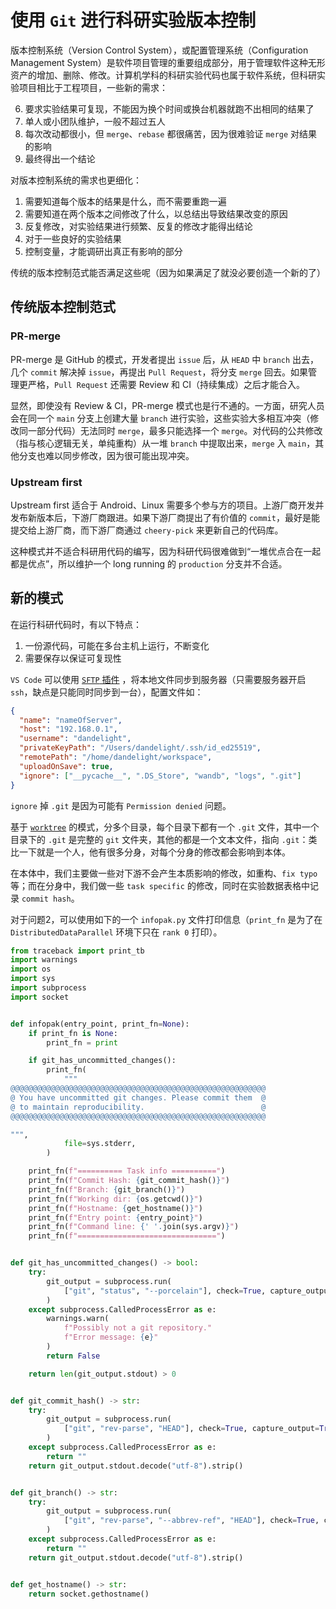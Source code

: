 # 使用 `Git` 进行科研实验版本控制

版本控制系统（Version Control System），或配置管理系统（Configuration Management System）是软件项目管理的重要组成部分，用于管理软件这种无形资产的增加、删除、修改。计算机学科的科研实验代码也属于软件系统，但科研实验项目相比于工程项目，一些新的需求：

6. 要求实验结果可复现，不能因为换个时间或换台机器就跑不出相同的结果了
7. 单人或小团队维护，一般不超过五人
8. 每次改动都很小，但 `merge`、`rebase` 都很痛苦，因为很难验证 `merge` 对结果的影响
9. 最终得出一个结论

对版本控制系统的需求也更细化：

1. 需要知道每个版本的结果是什么，而不需要重跑一遍
2. 需要知道在两个版本之间修改了什么，以总结出导致结果改变的原因
3. 反复修改，对实验结果进行频繁、反复的修改才能得出结论
4. 对于一些良好的实验结果
5. 控制变量，才能调研出真正有影响的部分

传统的版本控制范式能否满足这些呢（因为如果满足了就没必要创造一个新的了）

## 传统版本控制范式

### PR-merge

PR-merge 是 GitHub 的模式，开发者提出 `issue` 后，从 `HEAD` 中 `branch` 出去，几个 `commit` 解决掉 `issue`，再提出 `Pull Request`，将分支 `merge` 回去。如果管理更严格，`Pull Request` 还需要 Review 和 CI（持续集成）之后才能合入。

显然，即使没有 Review & CI，PR-merge 模式也是行不通的。一方面，研究人员会在同一个 `main` 分支上创建大量 `branch` 进行实验，这些实验大多相互冲突（修改同一部分代码）无法同时 `merge`，最多只能选择一个 `merge`。对代码的公共修改（指与核心逻辑无关，单纯重构）从一堆 `branch` 中提取出来，`merge` 入 `main`，其他分支也难以同步修改，因为很可能出现冲突。

### Upstream first

Upstream first 适合于 Android、Linux 需要多个参与方的项目。上游厂商开发并发布新版本后，下游厂商跟进。如果下游厂商提出了有价值的 `commit`，最好是能提交给上游厂商，而下游厂商通过 `cheery-pick` 来更新自己的代码库。

这种模式并不适合科研用代码的编写，因为科研代码很难做到“一堆优点合在一起都是优点”，所以维护一个 long running 的 `production` 分支并不合适。

## 新的模式

在运行科研代码时，有以下特点：

1. 一份源代码，可能在多台主机上运行，不断变化
2. 需要保存以保证可复现性

`VS Code` 可以使用 [`SFTP` 插件](https://marketplace.visualstudio.com/items?itemName=Natizyskunk.sftp) ，将本地文件同步到服务器（只需要服务器开启 `ssh`，缺点是只能同时同步到一台），配置文件如：

```json
{
  "name": "nameOfServer",
  "host": "192.168.0.1",
  "username": "dandelight",
  "privateKeyPath": "/Users/dandelight/.ssh/id_ed25519",
  "remotePath": "/home/dandelight/workspace",
  "uploadOnSave": true,
  "ignore": ["__pycache__", ".DS_Store", "wandb", "logs", ".git"]
}
```

`ignore` 掉 `.git` 是因为可能有 `Permission denied` 问题。

基于 [`worktree`](https://git-scm.com/docs/git-worktree/zh_HANS-CN) 的模式，分多个目录，每个目录下都有一个 `.git` 文件，其中一个目录下的 `.git` 是完整的 `git` 文件夹，其他的都是一个文本文件，指向 `.git`：类比一下就是一个人，他有很多分身，对每个分身的修改都会影响到本体。

在本体中，我们主要做一些对下游不会产生本质影响的修改，如重构、`fix typo` 等；而在分身中，我们做一些 `task specific` 的修改，同时在实验数据表格中记录 `commit hash`。

对于问题2，可以使用如下的一个 `infopak.py` 文件打印信息（`print_fn` 是为了在 `DistributedDataParallel` 环境下只在 `rank 0` 打印）。

```python
from traceback import print_tb
import warnings
import os
import sys
import subprocess
import socket


def infopak(entry_point, print_fn=None):
    if print_fn is None:
        print_fn = print

    if git_has_uncommitted_changes():
        print_fn(
            """
@@@@@@@@@@@@@@@@@@@@@@@@@@@@@@@@@@@@@@@@@@@@@@@@@@@@@@@@@
@ You have uncommitted git changes. Please commit them  @
@ to maintain reproducibility.                          @
@@@@@@@@@@@@@@@@@@@@@@@@@@@@@@@@@@@@@@@@@@@@@@@@@@@@@@@@@

""",
            file=sys.stderr,
        )

    print_fn(f"========== Task info ==========")
    print_fn(f"Commit Hash: {git_commit_hash()}")
    print_fn(f"Branch: {git_branch()}")
    print_fn(f"Working dir: {os.getcwd()}")
    print_fn(f"Hostname: {get_hostname()}")
    print_fn(f"Entry point: {entry_point}")
    print_fn(f"Command line: {' '.join(sys.argv)}")
    print_fn(f"===============================")


def git_has_uncommitted_changes() -> bool:
    try:
        git_output = subprocess.run(
            ["git", "status", "--porcelain"], check=True, capture_output=True
        )
    except subprocess.CalledProcessError as e:
        warnings.warn(
            f"Possibly not a git repository."
            f"Error message: {e}"
        )
        return False

    return len(git_output.stdout) > 0


def git_commit_hash() -> str:
    try:
        git_output = subprocess.run(
            ["git", "rev-parse", "HEAD"], check=True, capture_output=True
        )
    except subprocess.CalledProcessError as e:
        return ""
    return git_output.stdout.decode("utf-8").strip()


def git_branch() -> str:
    try:
        git_output = subprocess.run(
            ["git", "rev-parse", "--abbrev-ref", "HEAD"], check=True, capture_output=True
        )
    except subprocess.CalledProcessError as e:
        return ""
    return git_output.stdout.decode("utf-8").strip()


def get_hostname() -> str:
    return socket.gethostname()
```